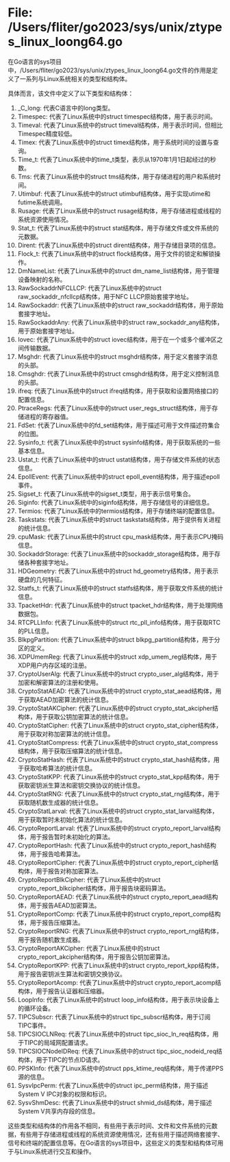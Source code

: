 # File: /Users/fliter/go2023/sys/unix/ztypes_linux_loong64.go

在Go语言的sys项目中，/Users/fliter/go2023/sys/unix/ztypes_linux_loong64.go文件的作用是定义了一系列与Linux系统相关的类型和结构体。

具体而言，该文件中定义了以下类型和结构体：

1. _C_long: 代表C语言中的long类型。
2. Timespec: 代表了Linux系统中的struct timespec结构体，用于表示时间。
3. Timeval: 代表了Linux系统中的struct timeval结构体，用于表示时间，但相比Timespec精度较低。
4. Timex: 代表了Linux系统中的struct timex结构体，用于系统时间的设置与查询。
5. Time_t: 代表了Linux系统中的time_t类型，表示从1970年1月1日起经过的秒数。
6. Tms: 代表了Linux系统中的struct tms结构体，用于存储进程的用户和系统时间。
7. Utimbuf: 代表了Linux系统中的struct utimbuf结构体，用于实现utime和futime系统调用。
8. Rusage: 代表了Linux系统中的struct rusage结构体，用于存储进程或线程的系统资源使用情况。
9. Stat_t: 代表了Linux系统中的struct stat结构体，用于存储文件或文件系统的元数据。
10. Dirent: 代表了Linux系统中的struct dirent结构体，用于存储目录项的信息。
11. Flock_t: 代表了Linux系统中的struct flock结构体，用于文件的锁定和解锁操作。
12. DmNameList: 代表了Linux系统中的struct dm_name_list结构体，用于管理设备映射的名称。
13. RawSockaddrNFCLLCP: 代表了Linux系统中的struct raw_sockaddr_nfcllcp结构体，用于NFC LLCP原始套接字地址。
14. RawSockaddr: 代表了Linux系统中的struct raw_sockaddr结构体，用于原始套接字地址。
15. RawSockaddrAny: 代表了Linux系统中的struct raw_sockaddr_any结构体，用于原始套接字地址。
16. Iovec: 代表了Linux系统中的struct iovec结构体，用于在一个或多个缓冲区之间传输数据。
17. Msghdr: 代表了Linux系统中的struct msghdr结构体，用于定义套接字消息的头部。
18. Cmsghdr: 代表了Linux系统中的struct cmsghdr结构体，用于定义控制消息的头部。
19. ifreq: 代表了Linux系统中的struct ifreq结构体，用于获取和设置网络接口的配置信息。
20. PtraceRegs: 代表了Linux系统中的struct user_regs_struct结构体，用于存储进程的寄存器值。
21. FdSet: 代表了Linux系统中的fd_set结构体，用于描述可用于文件描述符集合的位图。
22. Sysinfo_t: 代表了Linux系统中的struct sysinfo结构体，用于获取系统的一些基本信息。
23. Ustat_t: 代表了Linux系统中的struct ustat结构体，用于存储文件系统的状态信息。
24. EpollEvent: 代表了Linux系统中的struct epoll_event结构体，用于描述epoll事件。
25. Sigset_t: 代表了Linux系统中的sigset_t类型，用于表示信号集合。
26. Siginfo: 代表了Linux系统中的siginfo结构体，用于存储信号的详细信息。
27. Termios: 代表了Linux系统中的termios结构体，用于存储终端的配置信息。
28. Taskstats: 代表了Linux系统中的struct taskstats结构体，用于提供有关进程的统计信息。
29. cpuMask: 代表了Linux系统中的struct cpu_mask结构体，用于表示CPU掩码信息。
30. SockaddrStorage: 代表了Linux系统中的sockaddr_storage结构体，用于存储各种套接字地址。
31. HDGeometry: 代表了Linux系统中的struct hd_geometry结构体，用于表示硬盘的几何特征。
32. Statfs_t: 代表了Linux系统中的struct statfs结构体，用于获取文件系统的统计信息。
33. TpacketHdr: 代表了Linux系统中的struct tpacket_hdr结构体，用于处理网络数据包。
34. RTCPLLInfo: 代表了Linux系统中的struct rtc_pll_info结构体，用于获取RTC的PLL信息。
35. BlkpgPartition: 代表了Linux系统中的struct blkpg_partition结构体，用于分区的定义。
36. XDPUmemReg: 代表了Linux系统中的struct xdp_umem_reg结构体，用于XDP用户内存区域的注册。
37. CryptoUserAlg: 代表了Linux系统中的struct crypto_user_alg结构体，用于加密和解密算法的注册和使用。
38. CryptoStatAEAD: 代表了Linux系统中的struct crypto_stat_aead结构体，用于获取AEAD加密算法的统计信息。
39. CryptoStatAKCipher: 代表了Linux系统中的struct crypto_stat_akcipher结构体，用于获取公钥加密算法的统计信息。
40. CryptoStatCipher: 代表了Linux系统中的struct crypto_stat_cipher结构体，用于获取对称加密算法的统计信息。
41. CryptoStatCompress: 代表了Linux系统中的struct crypto_stat_compress结构体，用于获取压缩算法的统计信息。
42. CryptoStatHash: 代表了Linux系统中的struct crypto_stat_hash结构体，用于获取哈希算法的统计信息。
43. CryptoStatKPP: 代表了Linux系统中的struct crypto_stat_kpp结构体，用于获取密钥派生算法和密钥交换协议的统计信息。
44. CryptoStatRNG: 代表了Linux系统中的struct crypto_stat_rng结构体，用于获取随机数生成器的统计信息。
45. CryptoStatLarval: 代表了Linux系统中的struct crypto_stat_larval结构体，用于获取暂时未初始化算法的统计信息。
46. CryptoReportLarval: 代表了Linux系统中的struct crypto_report_larval结构体，用于报告暂时未初始化的算法。
47. CryptoReportHash: 代表了Linux系统中的struct crypto_report_hash结构体，用于报告哈希算法。
48. CryptoReportCipher: 代表了Linux系统中的struct crypto_report_cipher结构体，用于报告对称加密算法。
49. CryptoReportBlkCipher: 代表了Linux系统中的struct crypto_report_blkcipher结构体，用于报告块密码算法。
50. CryptoReportAEAD: 代表了Linux系统中的struct crypto_report_aead结构体，用于报告AEAD加密算法。
51. CryptoReportComp: 代表了Linux系统中的struct crypto_report_comp结构体，用于报告压缩算法。
52. CryptoReportRNG: 代表了Linux系统中的struct crypto_report_rng结构体，用于报告随机数生成器。
53. CryptoReportAKCipher: 代表了Linux系统中的struct crypto_report_akcipher结构体，用于报告公钥加密算法。
54. CryptoReportKPP: 代表了Linux系统中的struct crypto_report_kpp结构体，用于报告密钥派生算法和密钥交换协议。
55. CryptoReportAcomp: 代表了Linux系统中的struct crypto_report_acomp结构体，用于报告认证器和压缩器。
56. LoopInfo: 代表了Linux系统中的struct loop_info结构体，用于表示块设备上的循环设备。
57. TIPCSubscr: 代表了Linux系统中的struct tipc_subscr结构体，用于订阅TIPC事件。
58. TIPCSIOCLNReq: 代表了Linux系统中的struct tipc_sioc_ln_req结构体，用于TIPC的局域网配置请求。
59. TIPCSIOCNodeIDReq: 代表了Linux系统中的struct tipc_sioc_nodeid_req结构体，用于TIPC的节点ID请求。
60. PPSKInfo: 代表了Linux系统中的struct pps_ktime_req结构体，用于传递PPS源的信息。
61. SysvIpcPerm: 代表了Linux系统中的struct ipc_perm结构体，用于描述System V IPC对象的权限和标识。
62. SysvShmDesc: 代表了Linux系统中的struct shmid_ds结构体，用于描述System V共享内存段的信息。

这些类型和结构体的作用各不相同，有些用于表示时间、文件和文件系统的元数据，有些用于存储进程或线程的系统资源使用情况，还有些用于描述网络套接字、信号和终端的配置信息等。在Go语言的sys项目中，这些定义的类型和结构体可用于与Linux系统进行交互和操作。

